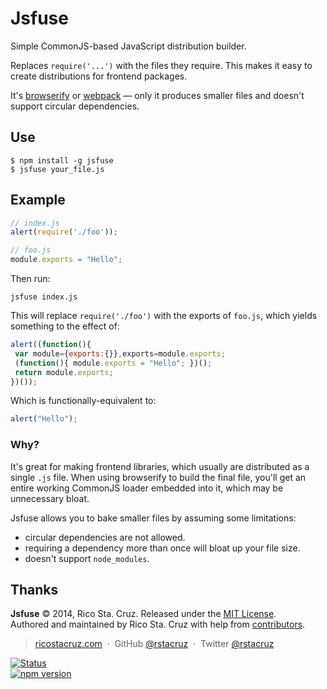 Jsfuse
======

Simple CommonJS-based JavaScript distribution builder.

Replaces `require('...')` with the files they require. This makes it easy to
create distributions for frontend packages.

It's [browserify] or [webpack] — only it produces smaller files and doesn't 
support circular dependencies.

Use
---

    $ npm install -g jsfuse
    $ jsfuse your_file.js

Example
-------

```js
// index.js
alert(require('./foo'));

// foo.js
module.exports = "Hello";
```

Then run:

    jsfuse index.js

This will replace `require('./foo')` with the exports of `foo.js`, which yields 
something to the effect of:

```js
alert((function(){
 var module={exports:{}},exports=module.exports;
 (function(){ module.exports = "Hello"; })();
 return module.exports;
})());
```

Which is functionally-equivalent to:

```js
alert("Hello");
```

### Why?

It's great for making frontend libraries, which usually are distributed as a 
single `.js` file. When using browserify to build the final file, you'll get an 
entire working CommonJS loader embedded into it, which may be unnecessary bloat.

Jsfuse allows you to bake smaller files by assuming some limitations:

 - circular dependencies are not allowed.
 - requiring a dependency more than once will bloat up your file size.
 - doesn't support `node_modules`.

Thanks
------

**Jsfuse** © 2014, Rico Sta. Cruz. Released under the [MIT License].<br>
Authored and maintained by Rico Sta. Cruz with help from [contributors].

> [ricostacruz.com](http://ricostacruz.com) &nbsp;&middot;&nbsp;
> GitHub [@rstacruz](https://github.com/rstacruz) &nbsp;&middot;&nbsp;
> Twitter [@rstacruz](https://twitter.com/rstacruz)

[MIT License]: http://mit-license.org/
[contributors]: http://github.com/rstacruz/jsfuse/contributors
[Browserify]: http://browserify.org/
[Webpack]: http://webpack.github.io/

[![Status](https://travis-ci.org/rstacruz/jsfuse.svg?branch=master)](https://travis-ci.org/rstacruz/jsfuse)  
[![npm version](https://img.shields.io/npm/v/jsfuse.png)](https://npmjs.org/jsfuse/jsfuse "View this project on npm")
